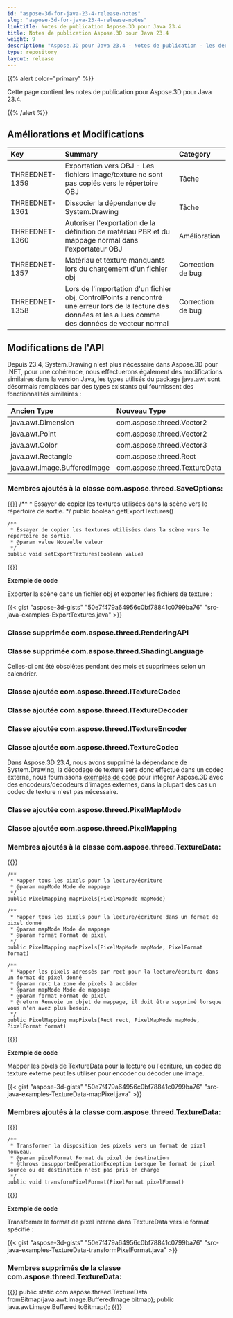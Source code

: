 ```yaml
---
id: "aspose-3d-for-java-23-4-release-notes"
slug: "aspose-3d-for-java-23-4-release-notes"
linktitle: Notes de publication Aspose.3D pour Java 23.4
title: Notes de publication Aspose.3D pour Java 23.4
weight: 9
description: "Aspose.3D pour Java 23.4 - Notes de publication - les dernières mises à jour et corrections."
type: repository
layout: release
---
```


{{% alert color="primary" %}}

Cette page contient les notes de publication pour Aspose.3D pour Java 23.4.

{{% /alert %}}
## **Améliorations et Modifications**

|**Key**|**Summary**|**Category**|
| :- | :- | :- |
| THREEDNET-1359 | Exportation vers OBJ - Les fichiers image/texture ne sont pas copiés vers le répertoire OBJ | Tâche |
| THREEDNET-1361 | Dissocier la dépendance de System.Drawing | Tâche |
| THREEDNET-1360 | Autoriser l'exportation de la définition de matériau PBR et du mappage normal dans l'exportateur OBJ | Amélioration |
| THREEDNET-1357 | Matériau et texture manquants lors du chargement d'un fichier obj | Correction de bug |
| THREEDNET-1358 | Lors de l'importation d'un fichier obj, ControlPoints a rencontré une erreur lors de la lecture des données et les a lues comme des données de vecteur normal | Correction de bug |


## Modifications de l'API ##

Depuis 23.4, System.Drawing n'est plus nécessaire dans Aspose.3D pour .NET, pour une cohérence, nous effectuerons également des modifications similaires dans la version Java, les types utilisés du package java.awt sont désormais remplacés par des types existants qui fournissent des fonctionnalités similaires :

| **Ancien Type** | **Nouveau Type**|
| :- | :- | 
| java.awt.Dimension | com.aspose.threed.Vector2 |
| java.awt.Point | com.aspose.threed.Vector2 |
| java.awt.Color | com.aspose.threed.Vector3 |
| java.awt.Rectangle | com.aspose.threed.Rect |
| java.awt.image.BufferedImage | com.aspose.threed.TextureData |



### Membres ajoutés à la classe **com.aspose.threed.SaveOptions**:

{{<highlight java>}}
    /**
     * Essayer de copier les textures utilisées dans la scène vers le répertoire de sortie.
     */
    public boolean getExportTextures()
    
    /**
     * Essayer de copier les textures utilisées dans la scène vers le répertoire de sortie.
     * @param value Nouvelle valeur
     */
    public void setExportTextures(boolean value)
{{</highlight>}}

**Exemple de code**

Exporter la scène dans un fichier obj et exporter les fichiers de texture :

{{< gist "aspose-3d-gists" "50e7f479a64956c0bf78841c0799ba76" "src-java-examples-ExportTextures.java" >}}

### Classe supprimée **com.aspose.threed.RenderingAPI**
### Classe supprimée **com.aspose.threed.ShadingLanguage**

Celles-ci ont été obsolètes pendant des mois et supprimées selon un calendrier.

### Classe ajoutée **com.aspose.threed.ITextureCodec**
### Classe ajoutée **com.aspose.threed.ITextureDecoder**
### Classe ajoutée **com.aspose.threed.ITextureEncoder**
### Classe ajoutée **com.aspose.threed.TextureCodec**

Dans Aspose.3D 23.4, nous avons supprimé la dépendance de System.Drawing, la décodage de texture sera donc effectué dans un codec externe, nous fournissons [exemples de code](https://docs.aspose.com/3d/net/working-with-textures/) pour intégrer Aspose.3D avec des encodeurs/décodeurs d'images externes, dans la plupart des cas un codec de texture n'est pas nécessaire.


### Classe ajoutée **com.aspose.threed.PixelMapMode**
### Classe ajoutée **com.aspose.threed.PixelMapping**
### Membres ajoutés à la classe **com.aspose.threed.TextureData**:

{{<highlight java>}}

    /**
     * Mapper tous les pixels pour la lecture/écriture
     * @param mapMode Mode de mappage
     */
    public PixelMapping mapPixels(PixelMapMode mapMode)

    /**
     * Mapper tous les pixels pour la lecture/écriture dans un format de pixel donné
     * @param mapMode Mode de mappage
     * @param format Format de pixel
     */
    public PixelMapping mapPixels(PixelMapMode mapMode, PixelFormat format)
    
    /**
     * Mapper les pixels adressés par rect pour la lecture/écriture dans un format de pixel donné
     * @param rect La zone de pixels à accéder
     * @param mapMode Mode de mappage
     * @param format Format de pixel
     * @return Renvoie un objet de mappage, il doit être supprimé lorsque vous n'en avez plus besoin.
     */
    public PixelMapping mapPixels(Rect rect, PixelMapMode mapMode, PixelFormat format)
{{</highlight>}}

**Exemple de code**

Mapper les pixels de TextureData pour la lecture ou l'écriture, un codec de texture externe peut les utiliser pour encoder ou décoder une image.

{{< gist "aspose-3d-gists" "50e7f479a64956c0bf78841c0799ba76" "src-java-examples-TextureData-mapPixel.java" >}}

### Membres ajoutés à la classe **com.aspose.threed.TextureData**:

{{<highlight java>}}

    /**
     * Transformer la disposition des pixels vers un format de pixel nouveau.
     * @param pixelFormat Format de pixel de destination
     * @throws UnsupportedOperationException Lorsque le format de pixel source ou de destination n'est pas pris en charge
     */
    public void transformPixelFormat(PixelFormat pixelFormat)
{{</highlight>}}

**Exemple de code**

Transformer le format de pixel interne dans TextureData vers le format spécifié :

{{< gist "aspose-3d-gists" "50e7f479a64956c0bf78841c0799ba76" "src-java-examples-TextureData-transformPixelFormat.java" >}}

### Membres supprimés de la classe **com.aspose.threed.TextureData**:

{{<highlight java>}}
        public static com.aspose.threed.TextureData fromBitmap(java.awt.image.BufferedImage bitmap);
        public java.awt.image.Buffered toBitmap();
{{</highlight>}}